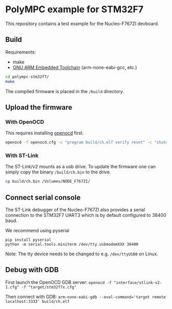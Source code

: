 # PolyMPC example for STM32F7

This repository contains a test example for the Nucleo-F767ZI devboard.

## Build

Requirements:
- make
- [GNU ARM Embedded Toolchain](https://developer.arm.com/tools-and-software/open-source-software/developer-tools/gnu-toolchain/gnu-rm) (arm-none-eabi-gcc, etc.)

```bash
cd polympc-stm32f7/
make
```

The compiled firmware is placed in the `/build` directory.

## Upload the firmware

### With OpenOCD
This requires installing [openocd](http://openocd.org/) first.
```bash
openocd -f openocd.cfg -c "program build/ch.elf verify reset" -c "shutdown"
```

### With ST-Link
The ST-Link/v2 mounts as a usb drive.
To update the firmware one can simply copy the binary `/build/ch.bin` to the drive.
```bash
cp build/ch.bin /Volumes/NODE_F767ZI/
```

## Connect serial console
The ST-Link debugger of the Nucleo-F767ZI also provides a serial connection to the STM32F7 UART3 which is by default configured to 38400 baud.

We recommend using pyserial
```
pip install pyserial
python -m serial.tools.miniterm /dev/tty.usbmodemXXX 38400
```
Note: The tty device needs to be changed to e.g. `/dev/ttyUSB0` on Linux.

## Debug with GDB

First launch the OpenOCD GDB server:
```openocd -f "interface/stlink-v2-1.cfg" -f "target/stm32f7x.cfg"```

Then connect with GDB:
```arm-none-eabi-gdb --eval-command='target remote localhost:3333' build/ch.elf```
